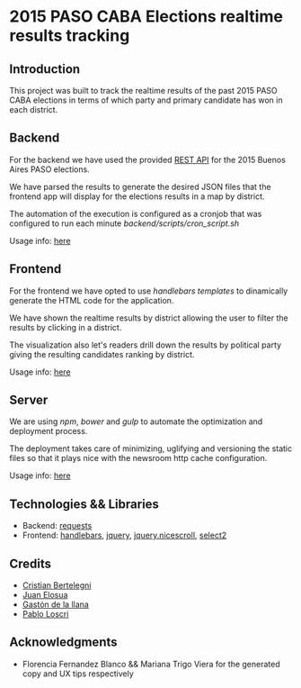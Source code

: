 2015 PASO CABA Elections realtime results tracking
==================================================

## Introduction
This project was built to track the realtime results of the past 2015 PASO CABA elections in terms of which party and primary candidate has won in each district.

## Backend
For the backend we have used the provided [REST API](https://apipaso.buenosaires.gob.ar/api) for the 2015 Buenos Aires PASO elections.

We have parsed the results to generate the desired JSON files that the frontend app will display for the elections results in a map by district.

The automation of the execution is configured as a cronjob that was configured to run each minute _backend/scripts/cron_script.sh_

Usage info: [here](backend/README.md)

## Frontend
For the frontend we have opted to use _handlebars templates_ to dinamically generate the HTML code for the application.

We have shown the realtime results by district allowing the user to filter the results by clicking in a district.

The visualization also let's readers drill down the results by political party giving the resulting candidates ranking by district.

Usage info: [here](webapp/README.md)


## Server
We are using _npm_, _bower_ and _gulp_ to automate the optimization and deployment process.

The deployment takes care of minimizing, uglifying and versioning the static files so that it plays nice with the newsroom http cache configuration.

Usage info: [here](server/README.md)

## Technologies && Libraries
* Backend:
    [requests](http://docs.python-requests.org/en/latest/)
* Frontend:
    [handlebars](http://handlebarsjs.com/), [jquery](https://jquery.com/), [jquery.nicescroll](https://github.com/inuyaksa/jquery.nicescroll), [select2](https://select2.github.io/)

## Credits
* [Cristian Bertelegni](https://twitter.com/cbertelegni)
* [Juan Elosua](https://twitter.com/jjelosua)
* [Gastón de la llana](https://twitter.com/gasgas83)
* [Pablo Loscri](https://twitter.com/ploscri)

## Acknowledgments
* Florencia Fernandez Blanco && Mariana Trigo Viera for the generated copy and UX tips respectively 

